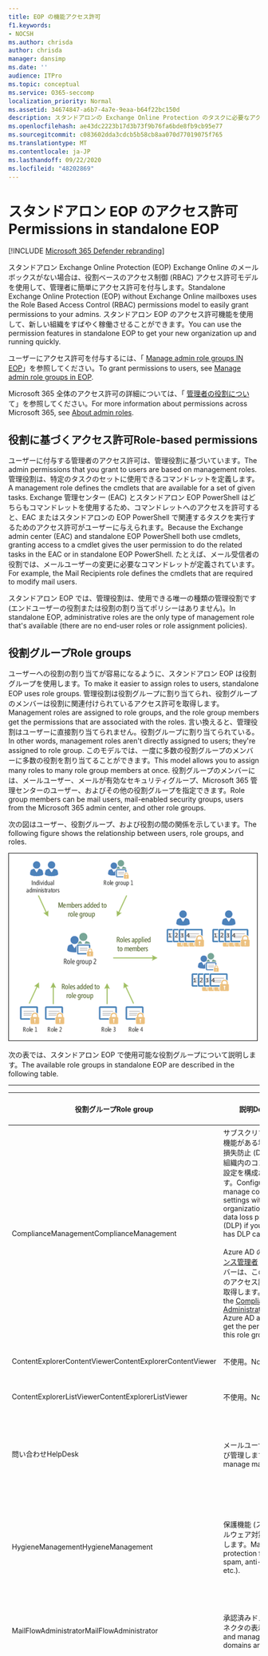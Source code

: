 ```yaml
---
title: EOP の機能アクセス許可
f1.keywords:
- NOCSH
ms.author: chrisda
author: chrisda
manager: dansimp
ms.date: ''
audience: ITPro
ms.topic: conceptual
ms.service: O365-seccomp
localization_priority: Normal
ms.assetid: 34674847-a6b7-4a7e-9eaa-b64f22bc150d
description: スタンドアロンの Exchange Online Protection のタスクに必要なアクセス許可について説明します。
ms.openlocfilehash: ae43dc2223b17d3b73f9b76fa6bde8fb9cb95e77
ms.sourcegitcommit: c083602dda3cdcb5b58cb8aa070d77019075f765
ms.translationtype: MT
ms.contentlocale: ja-JP
ms.lasthandoff: 09/22/2020
ms.locfileid: "48202869"
---
```

# <a name="permissions-in-standalone-eop"></a><span data-ttu-id="53701-103">スタンドアロン EOP のアクセス許可</span><span class="sxs-lookup"><span data-stu-id="53701-103">Permissions in standalone EOP</span></span>

[!INCLUDE [Microsoft 365 Defender rebranding](../includes/microsoft-defender-for-office.md)]


<span data-ttu-id="53701-104">スタンドアロン Exchange Online Protection (EOP) Exchange Online のメールボックスがない場合は、役割ベースのアクセス制御 (RBAC) アクセス許可モデルを使用して、管理者に簡単にアクセス許可を付与します。</span><span class="sxs-lookup"><span data-stu-id="53701-104">Standalone Exchange Online Protection (EOP) without Exchange Online mailboxes uses the Role Based Access Control (RBAC) permissions model to easily grant permissions to your admins.</span></span> <span data-ttu-id="53701-105">スタンドアロン EOP のアクセス許可機能を使用して、新しい組織をすばやく稼働させることができます。</span><span class="sxs-lookup"><span data-stu-id="53701-105">You can use the permission features in standalone EOP to get your new organization up and running quickly.</span></span>

<span data-ttu-id="53701-106">ユーザーにアクセス許可を付与するには、「 [Manage admin role groups IN EOP](manage-admin-role-group-permissions-in-eop.md)」を参照してください。</span><span class="sxs-lookup"><span data-stu-id="53701-106">To grant permissions to users, see [Manage admin role groups in EOP](manage-admin-role-group-permissions-in-eop.md).</span></span>

<span data-ttu-id="53701-107">Microsoft 365 全体のアクセス許可の詳細については、「 [管理者の役割につい](https://docs.microsoft.com/microsoft-365/admin/add-users/about-admin-roles)て」を参照してください。</span><span class="sxs-lookup"><span data-stu-id="53701-107">For more information about permissions across Microsoft 365, see [About admin roles](https://docs.microsoft.com/microsoft-365/admin/add-users/about-admin-roles).</span></span>

## <a name="role-based-permissions"></a><span data-ttu-id="53701-108">役割に基づくアクセス許可</span><span class="sxs-lookup"><span data-stu-id="53701-108">Role-based permissions</span></span>

<span data-ttu-id="53701-109">ユーザーに付与する管理者のアクセス許可は、管理役割に基づいています。</span><span class="sxs-lookup"><span data-stu-id="53701-109">The admin permissions that you grant to users are based on management roles.</span></span> <span data-ttu-id="53701-110">管理役割は、特定のタスクのセットに使用できるコマンドレットを定義します。</span><span class="sxs-lookup"><span data-stu-id="53701-110">A management role defines the cmdlets that are available for a set of given tasks.</span></span> <span data-ttu-id="53701-111">Exchange 管理センター (EAC) とスタンドアロン EOP PowerShell はどちらもコマンドレットを使用するため、コマンドレットへのアクセスを許可すると、EAC またはスタンドアロンの EOP PowerShell で関連するタスクを実行するためのアクセス許可がユーザーに与えられます。</span><span class="sxs-lookup"><span data-stu-id="53701-111">Because the Exchange admin center (EAC) and standalone EOP PowerShell both use cmdlets, granting access to a cmdlet gives the user permission to do the related tasks in the EAC or in standalone EOP PowerShell.</span></span> <span data-ttu-id="53701-112">たとえば、メール受信者の役割では、メールユーザーの変更に必要なコマンドレットが定義されています。</span><span class="sxs-lookup"><span data-stu-id="53701-112">For example, the Mail Recipients role defines the cmdlets that are required to modify mail users.</span></span>

<span data-ttu-id="53701-113">スタンドアロン EOP では、管理役割は、使用できる唯一の種類の管理役割です (エンドユーザーの役割または役割の割り当てポリシーはありません)。</span><span class="sxs-lookup"><span data-stu-id="53701-113">In standalone EOP, administrative roles are the only type of management role that's available (there are no end-user roles or role assignment policies).</span></span>

## <a name="role-groups"></a><span data-ttu-id="53701-114">役割グループ</span><span class="sxs-lookup"><span data-stu-id="53701-114">Role groups</span></span>

<span data-ttu-id="53701-115">ユーザーへの役割の割り当てが容易になるように、スタンドアロン EOP は役割グループを使用します。</span><span class="sxs-lookup"><span data-stu-id="53701-115">To make it easier to assign roles to users, standalone EOP uses role groups.</span></span> <span data-ttu-id="53701-116">管理役割は役割グループに割り当てられ、役割グループのメンバーは役割に関連付けられているアクセス許可を取得します。</span><span class="sxs-lookup"><span data-stu-id="53701-116">Management roles are assigned to role groups, and the role group members get the permissions that are associated with the roles.</span></span> <span data-ttu-id="53701-117">言い換えると、管理役割はユーザーに直接割り当てられません。役割グループに割り当てられている。</span><span class="sxs-lookup"><span data-stu-id="53701-117">In other words, management roles aren't directly assigned to users; they're assigned to role group.</span></span> <span data-ttu-id="53701-118">このモデルでは、一度に多数の役割グループのメンバーに多数の役割を割り当てることができます。</span><span class="sxs-lookup"><span data-stu-id="53701-118">This model allows you to assign many roles to many role group members at once.</span></span> <span data-ttu-id="53701-119">役割グループのメンバーには、メールユーザー、メールが有効なセキュリティグループ、Microsoft 365 管理センターのユーザー、およびその他の役割グループを指定できます。</span><span class="sxs-lookup"><span data-stu-id="53701-119">Role group members can be mail users, mail-enabled security groups, users from the Microsoft 365 admin center, and other role groups.</span></span>

<span data-ttu-id="53701-120">次の図はユーザー、役割グループ、および役割の間の関係を示しています。</span><span class="sxs-lookup"><span data-stu-id="53701-120">The following figure shows the relationship between users, role groups, and roles.</span></span>

![役割、役割グループ、およびメンバー関係](../../media/ITPro_Security_RBAC_EXO_SimplifiedRoleGroupRelationship.png)

<span data-ttu-id="53701-122">次の表では、スタンドアロン EOP で使用可能な役割グループについて説明します。</span><span class="sxs-lookup"><span data-stu-id="53701-122">The available role groups in standalone EOP are described in the following table.</span></span>

****

|<span data-ttu-id="53701-123">役割グループ</span><span class="sxs-lookup"><span data-stu-id="53701-123">Role group</span></span>|<span data-ttu-id="53701-124">説明</span><span class="sxs-lookup"><span data-stu-id="53701-124">Description</span></span>|<span data-ttu-id="53701-125">割り当てられた既定の役割</span><span class="sxs-lookup"><span data-stu-id="53701-125">Default roles assigned</span></span>|
|---|---|---|
|<span data-ttu-id="53701-126">ComplianceManagement</span><span class="sxs-lookup"><span data-stu-id="53701-126">ComplianceManagement</span></span>|<span data-ttu-id="53701-127">サブスクリプションに DLP 機能がある場合は、データ損失防止 (DLP) を含む、組織内のコンプライアンス設定を構成および管理します。</span><span class="sxs-lookup"><span data-stu-id="53701-127">Configure and manage compliance settings within the organization, including data loss prevention (DLP) if your subscription has DLP capabilities.</span></span> <br/><br/> <span data-ttu-id="53701-128">Azure AD の [コンプライアンス管理者](https://docs.microsoft.com/azure/active-directory/users-groups-roles/directory-assign-admin-roles#compliance-administrator) ロールのメンバーは、この役割グループのアクセス許可を自動的に取得します。</span><span class="sxs-lookup"><span data-stu-id="53701-128">Members of the [Compliance Administrator](https://docs.microsoft.com/azure/active-directory/users-groups-roles/directory-assign-admin-roles#compliance-administrator) role in Azure AD automatically get the permissions of this role group.</span></span>|<span data-ttu-id="53701-129">監査ログ</span><span class="sxs-lookup"><span data-stu-id="53701-129">Audit Logs</span></span> <br/><br/> <span data-ttu-id="53701-130">コンプライアンス管理</span><span class="sxs-lookup"><span data-stu-id="53701-130">Compliance Administration</span></span> <br/><br/> <span data-ttu-id="53701-131">Information Rights Management</span><span class="sxs-lookup"><span data-stu-id="53701-131">Information Rights Management</span></span> <br/><br/> <span data-ttu-id="53701-132">保持管理</span><span class="sxs-lookup"><span data-stu-id="53701-132">Retention Management</span></span> <br/><br/> <span data-ttu-id="53701-133">表示専用の監査ログ</span><span class="sxs-lookup"><span data-stu-id="53701-133">View-Only Audit Logs</span></span> <br/><br/> <span data-ttu-id="53701-134">"View-Only Configuration/表示専用構成"</span><span class="sxs-lookup"><span data-stu-id="53701-134">View-Only Configuration</span></span> <br/><br/> <span data-ttu-id="53701-135">"View-Only Recipients/表示専用受信者"</span><span class="sxs-lookup"><span data-stu-id="53701-135">View-Only Recipients</span></span>|
|<span data-ttu-id="53701-136">ContentExplorerContentViewer</span><span class="sxs-lookup"><span data-stu-id="53701-136">ContentExplorerContentViewer</span></span>|<span data-ttu-id="53701-137">不使用。</span><span class="sxs-lookup"><span data-stu-id="53701-137">Not used.</span></span>|<span data-ttu-id="53701-138">データ分類コンテンツビューアー</span><span class="sxs-lookup"><span data-stu-id="53701-138">Data Classification Content Viewer</span></span>|
|<span data-ttu-id="53701-139">ContentExplorerListViewer</span><span class="sxs-lookup"><span data-stu-id="53701-139">ContentExplorerListViewer</span></span>|<span data-ttu-id="53701-140">不使用。</span><span class="sxs-lookup"><span data-stu-id="53701-140">Not used.</span></span>|<span data-ttu-id="53701-141">データ分類リストビューアー</span><span class="sxs-lookup"><span data-stu-id="53701-141">Data Classification List Viewer</span></span>|
|<span data-ttu-id="53701-142">問い合わせ</span><span class="sxs-lookup"><span data-stu-id="53701-142">HelpDesk</span></span>|<span data-ttu-id="53701-143">メールユーザーを表示および管理します。</span><span class="sxs-lookup"><span data-stu-id="53701-143">View and manage mail users.</span></span>|<span data-ttu-id="53701-144">パスワードのリセット</span><span class="sxs-lookup"><span data-stu-id="53701-144">Reset Password</span></span> <br/><br/> <span data-ttu-id="53701-145">ユーザーオプション</span><span class="sxs-lookup"><span data-stu-id="53701-145">User Options</span></span> <br/><br/> <span data-ttu-id="53701-146">"View-Only Recipients/表示専用受信者"</span><span class="sxs-lookup"><span data-stu-id="53701-146">View-Only Recipients</span></span>|
|<span data-ttu-id="53701-147">HygieneManagement</span><span class="sxs-lookup"><span data-stu-id="53701-147">HygieneManagement</span></span>|<span data-ttu-id="53701-148">保護機能 (スパム対策、マルウェア対策など) を管理します。</span><span class="sxs-lookup"><span data-stu-id="53701-148">Manage protection features (anti-spam, anti-malware, etc.).</span></span>|<span data-ttu-id="53701-149">トランスポートの検疫</span><span class="sxs-lookup"><span data-stu-id="53701-149">Transport Hygiene</span></span> <br/><br/> <span data-ttu-id="53701-150">"View-Only Configuration/表示専用構成"</span><span class="sxs-lookup"><span data-stu-id="53701-150">View-Only Configuration</span></span> <br/><br/> <span data-ttu-id="53701-151">"View-Only Recipients/表示専用受信者"</span><span class="sxs-lookup"><span data-stu-id="53701-151">View-Only Recipients</span></span>|
|<span data-ttu-id="53701-152">MailFlowAdministrator</span><span class="sxs-lookup"><span data-stu-id="53701-152">MailFlowAdministrator</span></span>|<span data-ttu-id="53701-153">承認済みドメインおよびコネクタの表示と管理</span><span class="sxs-lookup"><span data-stu-id="53701-153">View and manage accepted domains and connectors</span></span>|<span data-ttu-id="53701-154">リモートドメインと承認済みドメイン</span><span class="sxs-lookup"><span data-stu-id="53701-154">Remote and Accepted Domains</span></span> <br/><br/> <span data-ttu-id="53701-155">"View-Only Recipients/表示専用受信者"</span><span class="sxs-lookup"><span data-stu-id="53701-155">View-Only Recipients</span></span>|
|<span data-ttu-id="53701-156">組織</span><span class="sxs-lookup"><span data-stu-id="53701-156">OrganizationManagement</span></span>|<span data-ttu-id="53701-157">組織全体への管理者アクセスと、ほぼすべてのタスクを実行する機能。</span><span class="sxs-lookup"><span data-stu-id="53701-157">Admin access to the entire organization and the ability to perform almost any task.</span></span> <br/><br/> <span data-ttu-id="53701-158">Azure AD の [グローバル管理者](https://docs.microsoft.com/azure/active-directory/users-groups-roles/directory-assign-admin-roles#global-administrator--company-administrator) ロールのメンバーは、この役割グループのアクセス許可を自動的に取得します。</span><span class="sxs-lookup"><span data-stu-id="53701-158">Members of the [Global Administrator](https://docs.microsoft.com/azure/active-directory/users-groups-roles/directory-assign-admin-roles#global-administrator--company-administrator) role in Azure AD automatically get the permissions of this role group.</span></span> <br/><br/> <span data-ttu-id="53701-159">**重要**: "組織" 管理役割グループは強力な役割であるため、組織レベルの管理タスクを実行するユーザーのみがこの役割グループのメンバーになる必要があります。</span><span class="sxs-lookup"><span data-stu-id="53701-159">**Important**: Because the OrganizationManagement role group is a powerful role, only users that perform organizational-level administrative tasks should be members of this role group.</span></span>|<span data-ttu-id="53701-160">マルウェア対策</span><span class="sxs-lookup"><span data-stu-id="53701-160">AntiMalware</span></span> <br/><br/> <span data-ttu-id="53701-161">スパム対策</span><span class="sxs-lookup"><span data-stu-id="53701-161">AntiSpam</span></span> <br/><br/> <span data-ttu-id="53701-162">監査ログ</span><span class="sxs-lookup"><span data-stu-id="53701-162">Audit Logs</span></span> <br/><br/> <span data-ttu-id="53701-163">コンプライアンス管理者</span><span class="sxs-lookup"><span data-stu-id="53701-163">Compliance Administrator</span></span> <br/><br/> <span data-ttu-id="53701-164">動的配布グループ</span><span class="sxs-lookup"><span data-stu-id="53701-164">Distribution Groups</span></span> <br/><br/> <span data-ttu-id="53701-165">Information Rights Management</span><span class="sxs-lookup"><span data-stu-id="53701-165">Information Rights Management</span></span> <br/><br/> <span data-ttu-id="53701-166">"Mail Recipient Creation/メール受信者の作成"</span><span class="sxs-lookup"><span data-stu-id="53701-166">Mail Recipient Creation</span></span> <br/><br/> <span data-ttu-id="53701-167">Mail Recipients</span><span class="sxs-lookup"><span data-stu-id="53701-167">Mail Recipients</span></span> <br/><br/> <span data-ttu-id="53701-168">"Message Tracking/メッセージ追跡"</span><span class="sxs-lookup"><span data-stu-id="53701-168">Message Tracking</span></span> <br/><br/> <span data-ttu-id="53701-169">"Migration/移行"</span><span class="sxs-lookup"><span data-stu-id="53701-169">Migration</span></span> <br/><br/> <span data-ttu-id="53701-170">組織のクライアントアクセス</span><span class="sxs-lookup"><span data-stu-id="53701-170">Organization Client Access</span></span> <br/><br/> <span data-ttu-id="53701-171">組織の構成</span><span class="sxs-lookup"><span data-stu-id="53701-171">Organization Configuration</span></span> <br/><br/> <span data-ttu-id="53701-172">組織のトランスポート設定</span><span class="sxs-lookup"><span data-stu-id="53701-172">Organization Transport Settings</span></span> <br/><br/> <span data-ttu-id="53701-173">Quarantine</span><span class="sxs-lookup"><span data-stu-id="53701-173">Quarantine</span></span> <br/><br/> <span data-ttu-id="53701-174">"Recipient Policies/受信者ポリシー"</span><span class="sxs-lookup"><span data-stu-id="53701-174">Recipient Policies</span></span> <br/><br/> <span data-ttu-id="53701-175">リモートドメインと承認済みドメイン</span><span class="sxs-lookup"><span data-stu-id="53701-175">Remote and Accepted Domains</span></span> <br/><br/> <span data-ttu-id="53701-176">パスワードのリセット</span><span class="sxs-lookup"><span data-stu-id="53701-176">Reset Password</span></span> <br/><br/> <span data-ttu-id="53701-177">保持管理</span><span class="sxs-lookup"><span data-stu-id="53701-177">Retention Management</span></span> <br/><br/> <span data-ttu-id="53701-178">役割管理</span><span class="sxs-lookup"><span data-stu-id="53701-178">Role Management</span></span> <br/><br/> <span data-ttu-id="53701-179">セキュリティ管理者</span><span class="sxs-lookup"><span data-stu-id="53701-179">Security Administrator</span></span> <br/><br/> <span data-ttu-id="53701-180">セキュリティグループの作成とメンバーシップ</span><span class="sxs-lookup"><span data-stu-id="53701-180">Security Group Creation and Membership</span></span> <br/><br/> <span data-ttu-id="53701-181">セキュリティ閲覧者</span><span class="sxs-lookup"><span data-stu-id="53701-181">Security Reader</span></span> <br/><br/> <span data-ttu-id="53701-182">機密ラベル管理者</span><span class="sxs-lookup"><span data-stu-id="53701-182">Sensitivity Label Administrator</span></span> <br/><br/> <span data-ttu-id="53701-183">監督</span><span class="sxs-lookup"><span data-stu-id="53701-183">Supervision</span></span> <br/><br/> <span data-ttu-id="53701-184">トランスポートの検疫</span><span class="sxs-lookup"><span data-stu-id="53701-184">Transport Hygiene</span></span> <br/><br/> <span data-ttu-id="53701-185">トランスポート ルール</span><span class="sxs-lookup"><span data-stu-id="53701-185">Transport Rules</span></span> <br/><br/> <span data-ttu-id="53701-186">ユーザーオプション</span><span class="sxs-lookup"><span data-stu-id="53701-186">User Options</span></span> <br/><br/> <span data-ttu-id="53701-187">表示専用のマルウェア対策</span><span class="sxs-lookup"><span data-stu-id="53701-187">View-Only AntiMalware</span></span> <br/><br/> <span data-ttu-id="53701-188">表示専用スパム対策</span><span class="sxs-lookup"><span data-stu-id="53701-188">View-Only AntiSpam</span></span> <br/><br/> <span data-ttu-id="53701-189">表示専用の監査ログ</span><span class="sxs-lookup"><span data-stu-id="53701-189">View-Only Audit Logs</span></span> <br/><br/> <span data-ttu-id="53701-190">"View-Only Configuration/表示専用構成"</span><span class="sxs-lookup"><span data-stu-id="53701-190">View-Only Configuration</span></span> <br/><br/> <span data-ttu-id="53701-191">表示のみの検疫</span><span class="sxs-lookup"><span data-stu-id="53701-191">View-Only Quarantine</span></span> <br/><br/> <span data-ttu-id="53701-192">"View-Only Recipients/表示専用受信者"</span><span class="sxs-lookup"><span data-stu-id="53701-192">View-Only Recipients</span></span> <br/><br/> <span data-ttu-id="53701-193">表示のみの脅威インテリジェンス</span><span class="sxs-lookup"><span data-stu-id="53701-193">View-Only Threat Intelligence</span></span>|
|<span data-ttu-id="53701-194">QuarantineAdministrator</span><span class="sxs-lookup"><span data-stu-id="53701-194">QuarantineAdministrator</span></span>|<span data-ttu-id="53701-195">すべての受信者の検疫済みメッセージを管理します。</span><span class="sxs-lookup"><span data-stu-id="53701-195">Manage quarantined messages for all recipients.</span></span>|<span data-ttu-id="53701-196">Quarantine</span><span class="sxs-lookup"><span data-stu-id="53701-196">Quarantine</span></span>|
|<span data-ttu-id="53701-197">受信者管理</span><span class="sxs-lookup"><span data-stu-id="53701-197">RecipientManagement</span></span>|<span data-ttu-id="53701-198">組織内の受信者オブジェクトを作成、管理、および削除します。</span><span class="sxs-lookup"><span data-stu-id="53701-198">Create, manage, and remove recipient objects in the organization.</span></span>|<span data-ttu-id="53701-199">動的配布グループ</span><span class="sxs-lookup"><span data-stu-id="53701-199">Distribution Groups</span></span> <br/><br/> <span data-ttu-id="53701-200">"Mail Recipient Creation/メール受信者の作成"</span><span class="sxs-lookup"><span data-stu-id="53701-200">Mail Recipient Creation</span></span> <br/><br/> <span data-ttu-id="53701-201">Mail Recipients</span><span class="sxs-lookup"><span data-stu-id="53701-201">Mail Recipients</span></span> <br/><br/> <span data-ttu-id="53701-202">"Message Tracking/メッセージ追跡"</span><span class="sxs-lookup"><span data-stu-id="53701-202">Message Tracking</span></span> <br/><br/> <span data-ttu-id="53701-203">"Migration/移行"</span><span class="sxs-lookup"><span data-stu-id="53701-203">Migration</span></span> <br/><br/> <span data-ttu-id="53701-204">"Recipient Policies/受信者ポリシー"</span><span class="sxs-lookup"><span data-stu-id="53701-204">Recipient Policies</span></span> <br/><br/> <span data-ttu-id="53701-205">パスワードのリセット</span><span class="sxs-lookup"><span data-stu-id="53701-205">Reset Password</span></span>|
|<span data-ttu-id="53701-206">Ecm.recordsmanagement</span><span class="sxs-lookup"><span data-stu-id="53701-206">RecordsManagement</span></span>|<span data-ttu-id="53701-207">アイテム保持ポリシータグ、メッセージ分類、メールフロールール (トランスポートルールとも呼ばれる) などのコンプライアンス機能を構成します。</span><span class="sxs-lookup"><span data-stu-id="53701-207">Configure compliance features, such as retention policy tags, message classifications, and mail flow rules (also known as transport rules).</span></span>|<span data-ttu-id="53701-208">"Message Tracking/メッセージ追跡"</span><span class="sxs-lookup"><span data-stu-id="53701-208">Message Tracking</span></span> <br/><br/> <span data-ttu-id="53701-209">保持管理</span><span class="sxs-lookup"><span data-stu-id="53701-209">Retention Management</span></span> <br/><br/> <span data-ttu-id="53701-210">トランスポート ルール</span><span class="sxs-lookup"><span data-stu-id="53701-210">Transport Rules</span></span>|
|<span data-ttu-id="53701-211">SecurityAdministrator</span><span class="sxs-lookup"><span data-stu-id="53701-211">SecurityAdministrator</span></span>|<span data-ttu-id="53701-212">組織内の保護のすべての側面 (スパム対策、マルウェア対策、スプーフィング対策、検疫など) を構成します。</span><span class="sxs-lookup"><span data-stu-id="53701-212">Configure all aspects of protection in the organization (anti-spam, anti-malware, anti-spoofing, quarantine, etc.).</span></span> <br/><br/> <span data-ttu-id="53701-213">Azure AD の [セキュリティ管理者](https://docs.microsoft.com/azure/active-directory/users-groups-roles/directory-assign-admin-roles#security-administrator) ロールのメンバーは、この役割グループのアクセス許可を自動的に取得します。</span><span class="sxs-lookup"><span data-stu-id="53701-213">Members of the [Security Administrator](https://docs.microsoft.com/azure/active-directory/users-groups-roles/directory-assign-admin-roles#security-administrator) role in Azure AD automatically get the permissions of this role group.</span></span>|<span data-ttu-id="53701-214">マルウェア対策</span><span class="sxs-lookup"><span data-stu-id="53701-214">AntiMalware</span></span> <br/><br/> <span data-ttu-id="53701-215">スパム対策</span><span class="sxs-lookup"><span data-stu-id="53701-215">AntiSpam</span></span> <br/><br/> <span data-ttu-id="53701-216">監査ログ</span><span class="sxs-lookup"><span data-stu-id="53701-216">Audit Logs</span></span> <br/><br/> <span data-ttu-id="53701-217">Quarantine</span><span class="sxs-lookup"><span data-stu-id="53701-217">Quarantine</span></span> <br/><br/> <span data-ttu-id="53701-218">セキュリティ管理者</span><span class="sxs-lookup"><span data-stu-id="53701-218">Security Administrator</span></span> <br/><br/> <span data-ttu-id="53701-219">機密ラベル管理者</span><span class="sxs-lookup"><span data-stu-id="53701-219">Sensitivity Label Administrator</span></span> <br/><br/> <span data-ttu-id="53701-220">表示専用のマルウェア対策</span><span class="sxs-lookup"><span data-stu-id="53701-220">View-Only AntiMalware</span></span> <br/><br/> <span data-ttu-id="53701-221">表示専用スパム対策</span><span class="sxs-lookup"><span data-stu-id="53701-221">View-Only AntiSpam</span></span> <br/><br/> <span data-ttu-id="53701-222">表示専用の監査ログ</span><span class="sxs-lookup"><span data-stu-id="53701-222">View-Only Audit Logs</span></span> <br/><br/> <span data-ttu-id="53701-223">表示のみの検疫</span><span class="sxs-lookup"><span data-stu-id="53701-223">View-Only Quarantine</span></span> <br/><br/> <span data-ttu-id="53701-224">表示のみの脅威インテリジェンス</span><span class="sxs-lookup"><span data-stu-id="53701-224">View-Only Threat Intelligence</span></span>|
|<span data-ttu-id="53701-225">SecurityReader</span><span class="sxs-lookup"><span data-stu-id="53701-225">SecurityReader</span></span>|<span data-ttu-id="53701-226">組織内の保護のすべての側面 (スパム対策、マルウェア対策、スプーフィング対策、検疫など) へのアクセスを表示のみ許可します。</span><span class="sxs-lookup"><span data-stu-id="53701-226">View-only access to all aspects of protection in the organization (anti-spam, anti-malware, anti-spoofing, quarantine, etc.).</span></span> <br/><br/> <span data-ttu-id="53701-227">Azure AD の [セキュリティリーダー](https://docs.microsoft.com/azure/active-directory/users-groups-roles/directory-assign-admin-roles#security-reader) ロールのメンバーは、この役割グループのアクセス許可を自動的に取得します。</span><span class="sxs-lookup"><span data-stu-id="53701-227">Members of the [Security Reader](https://docs.microsoft.com/azure/active-directory/users-groups-roles/directory-assign-admin-roles#security-reader) role in Azure AD automatically get the permissions of this role group.</span></span>|<span data-ttu-id="53701-228">セキュリティ閲覧者</span><span class="sxs-lookup"><span data-stu-id="53701-228">Security Reader</span></span> <br/><br/> <span data-ttu-id="53701-229">表示専用のマルウェア対策</span><span class="sxs-lookup"><span data-stu-id="53701-229">View-Only AntiMalware</span></span> <br/><br/> <span data-ttu-id="53701-230">表示専用スパム対策</span><span class="sxs-lookup"><span data-stu-id="53701-230">View-Only AntiSpam</span></span> <br/><br/> <span data-ttu-id="53701-231">表示のみの検疫</span><span class="sxs-lookup"><span data-stu-id="53701-231">View-Only Quarantine</span></span> <br/><br/> <span data-ttu-id="53701-232">表示のみの脅威インテリジェンス</span><span class="sxs-lookup"><span data-stu-id="53701-232">View-Only Threat Intelligence</span></span>|
|<span data-ttu-id="53701-233">TenantAdmins</span><span class="sxs-lookup"><span data-stu-id="53701-233">TenantAdmins</span></span>|<span data-ttu-id="53701-234">この役割グループのメンバーシップは、複数のサービス間で同期され、一元管理されます。</span><span class="sxs-lookup"><span data-stu-id="53701-234">Membership in this role group is synchronized across services and managed centrally.</span></span> <span data-ttu-id="53701-235">既定では、この役割グループには役割が割り当てられていません。</span><span class="sxs-lookup"><span data-stu-id="53701-235">By default, this role group is not assigned any roles.</span></span> <span data-ttu-id="53701-236">ただし、組織の管理役割グループのメンバーであり、アクセス許可が継承されます。</span><span class="sxs-lookup"><span data-stu-id="53701-236">However, it will be a member of the Organization Management role group and will inherit those permissions.</span></span>|<span data-ttu-id="53701-237">なし</span><span class="sxs-lookup"><span data-stu-id="53701-237">none</span></span>|
|<span data-ttu-id="53701-238">Viewonly組織管理</span><span class="sxs-lookup"><span data-stu-id="53701-238">ViewOnlyOrganizationManagement</span></span>|<span data-ttu-id="53701-239">組織内の受信者、保護、および構成オブジェクトとそのプロパティを表示します。</span><span class="sxs-lookup"><span data-stu-id="53701-239">View recipient, protection, and configuration objects and their properties in the organization.</span></span>|<span data-ttu-id="53701-240">コンプライアンス管理者</span><span class="sxs-lookup"><span data-stu-id="53701-240">Compliance Administrator</span></span> <br/><br/> <span data-ttu-id="53701-241">セキュリティ管理者</span><span class="sxs-lookup"><span data-stu-id="53701-241">Security Administrator</span></span> <br/><br/> <span data-ttu-id="53701-242">セキュリティ閲覧者</span><span class="sxs-lookup"><span data-stu-id="53701-242">Security Reader</span></span> <br/><br/> <span data-ttu-id="53701-243">機密ラベル管理者</span><span class="sxs-lookup"><span data-stu-id="53701-243">Sensitivity Label Administrator</span></span> <br/><br/> <span data-ttu-id="53701-244">"View-Only Configuration/表示専用構成"</span><span class="sxs-lookup"><span data-stu-id="53701-244">View-Only Configuration</span></span> <br/><br/> <span data-ttu-id="53701-245">"View-Only Recipients/表示専用受信者"</span><span class="sxs-lookup"><span data-stu-id="53701-245">View-Only Recipients</span></span>|
|

<span data-ttu-id="53701-246">管理者が数が少ない小規模な組織で作業する場合は、それらのユーザーを組織の管理役割グループにのみ追加する必要があり、その他の役割グループを使用する必要がない場合があります。</span><span class="sxs-lookup"><span data-stu-id="53701-246">If you work in a small organization that has only a few admins, you might need to add those users to the Organization Management role group only, and you may never need to use the other role groups.</span></span> <span data-ttu-id="53701-247">大規模な組織で作業している場合は、受信者の構成など、特定のタスクを実行する管理者がいる可能性があります。</span><span class="sxs-lookup"><span data-stu-id="53701-247">If you work in a larger organization, you might have admins who perform specific tasks, such as recipient configuration.</span></span> <span data-ttu-id="53701-248">そのような場合は、1人の管理者を "Recipient Management/受信者管理" 役割グループに、もう1人の管理者を Organization Management 役割グループに追加することができます。</span><span class="sxs-lookup"><span data-stu-id="53701-248">In those cases, you might add one admin to the Recipient Management role group, and another admin to the Organization Management role group.</span></span> <span data-ttu-id="53701-249">その後、管理者は特定の領域を管理できるようになりますが、担当していない領域を管理するためのアクセス許可はありません。</span><span class="sxs-lookup"><span data-stu-id="53701-249">Those admins can then manage their specific areas, but they won't have permissions to manage areas they're not responsible for.</span></span>

<span data-ttu-id="53701-250">Exchange Online の組み込みの役割グループが管理者のジョブ機能と適合しない場合は、役割グループを作成して管理者に役割を追加できます。</span><span class="sxs-lookup"><span data-stu-id="53701-250">If the built-in role groups in Exchange Online don't match the job function of your administrators, you can create role groups and add roles to them.</span></span> <span data-ttu-id="53701-251">詳細については、「 [Manage role groups in STANDALONE EOP](manage-admin-role-group-permissions-in-eop.md)」を参照してください。</span><span class="sxs-lookup"><span data-stu-id="53701-251">For more information, see [Manage role groups in standalone EOP](manage-admin-role-group-permissions-in-eop.md).</span></span>

## <a name="roles"></a><span data-ttu-id="53701-252">ロール</span><span class="sxs-lookup"><span data-stu-id="53701-252">Roles</span></span>

<span data-ttu-id="53701-253">次の表では、スタンドアロン EOP で使用できる組み込みの役割について説明します。</span><span class="sxs-lookup"><span data-stu-id="53701-253">The built-in roles that are available in standalone EOP are described in the following table.</span></span>

****

|<span data-ttu-id="53701-254">Role \* \*</span><span class="sxs-lookup"><span data-stu-id="53701-254">Role\*\*</span></span>|<span data-ttu-id="53701-255">説明</span><span class="sxs-lookup"><span data-stu-id="53701-255">Description</span></span>|<span data-ttu-id="53701-256">既定の役割グループの割り当て</span><span class="sxs-lookup"><span data-stu-id="53701-256">Default role group assignments</span></span>|
|---|---|---|
|<span data-ttu-id="53701-257">マルウェア対策</span><span class="sxs-lookup"><span data-stu-id="53701-257">AntiMalware</span></span>|<span data-ttu-id="53701-258">マルウェア対策機能の構成とレポートを表示および変更します。</span><span class="sxs-lookup"><span data-stu-id="53701-258">View and modify the configuration and reports for anti-malware features.</span></span>|<span data-ttu-id="53701-259">組織</span><span class="sxs-lookup"><span data-stu-id="53701-259">OrganizationManagement</span></span> <br/><br/> <span data-ttu-id="53701-260">SecurityAdministrator</span><span class="sxs-lookup"><span data-stu-id="53701-260">SecurityAdministrator</span></span>|
|<span data-ttu-id="53701-261">スパム対策</span><span class="sxs-lookup"><span data-stu-id="53701-261">AntiSpam</span></span>|<span data-ttu-id="53701-262">スパム対策機能の構成とレポートを表示および変更します。</span><span class="sxs-lookup"><span data-stu-id="53701-262">View and modify the configuration and reports for anti-spam features.</span></span>|<span data-ttu-id="53701-263">組織</span><span class="sxs-lookup"><span data-stu-id="53701-263">OrganizationManagement</span></span> <br/><br/> <span data-ttu-id="53701-264">SecurityAdministrator</span><span class="sxs-lookup"><span data-stu-id="53701-264">SecurityAdministrator</span></span>|
|<span data-ttu-id="53701-265">監査ログ</span><span class="sxs-lookup"><span data-stu-id="53701-265">Audit Logs</span></span>|<span data-ttu-id="53701-266">管理者監査ログを検索し、結果を表示します。</span><span class="sxs-lookup"><span data-stu-id="53701-266">Search the administrator audit log and view the results.</span></span>|<span data-ttu-id="53701-267">ComplianceManagement</span><span class="sxs-lookup"><span data-stu-id="53701-267">ComplianceManagement</span></span> <br/><br/> <span data-ttu-id="53701-268">組織</span><span class="sxs-lookup"><span data-stu-id="53701-268">OrganizationManagement</span></span> <br/><br/> <span data-ttu-id="53701-269">SecurityAdministrator</span><span class="sxs-lookup"><span data-stu-id="53701-269">SecurityAdministrator</span></span>|
|<span data-ttu-id="53701-270">コンプライアンス管理者<sup>\*</sup></span><span class="sxs-lookup"><span data-stu-id="53701-270">Compliance Administrator<sup>\*</sup></span></span>||<span data-ttu-id="53701-271">ComplianceManagement</span><span class="sxs-lookup"><span data-stu-id="53701-271">ComplianceManagement</span></span> <br/><br/> <span data-ttu-id="53701-272">組織</span><span class="sxs-lookup"><span data-stu-id="53701-272">OrganizationManagement</span></span> <br/><br/> <span data-ttu-id="53701-273">Viewonly組織管理</span><span class="sxs-lookup"><span data-stu-id="53701-273">ViewOnlyOrganizationManagement</span></span>|
|<span data-ttu-id="53701-274">データ分類コンテンツビューアー<sup>\*</sup></span><span class="sxs-lookup"><span data-stu-id="53701-274">Data Classification Content Viewer<sup>\*</sup></span></span>||<span data-ttu-id="53701-275">ContentExplorerContentViewer</span><span class="sxs-lookup"><span data-stu-id="53701-275">ContentExplorerContentViewer</span></span>|
|<span data-ttu-id="53701-276">データ分類リストビューアー<sup>\*</sup></span><span class="sxs-lookup"><span data-stu-id="53701-276">Data Classification List Viewer<sup>\*</sup></span></span>||
|<span data-ttu-id="53701-277">動的配布グループ</span><span class="sxs-lookup"><span data-stu-id="53701-277">Distribution Groups</span></span>|<span data-ttu-id="53701-278">すべての配布グループ、メールが有効なセキュリティグループ、およびメンバーを作成して管理します。</span><span class="sxs-lookup"><span data-stu-id="53701-278">Create and manage all distribution groups, mail-enabled security groups, and members.</span></span>|<span data-ttu-id="53701-279">組織</span><span class="sxs-lookup"><span data-stu-id="53701-279">OrganizationManagement</span></span> <br/><br/> <span data-ttu-id="53701-280">受信者管理</span><span class="sxs-lookup"><span data-stu-id="53701-280">RecipientManagement</span></span>|
|<span data-ttu-id="53701-281">Information Rights Management<sup>\*</sup></span><span class="sxs-lookup"><span data-stu-id="53701-281">Information Rights Management<sup>\*</sup></span></span>||<span data-ttu-id="53701-282">ComplianceManagement</span><span class="sxs-lookup"><span data-stu-id="53701-282">ComplianceManagement</span></span> <br/><br/> <span data-ttu-id="53701-283">組織</span><span class="sxs-lookup"><span data-stu-id="53701-283">OrganizationManagement</span></span>|
|<span data-ttu-id="53701-284">"Mail Recipient Creation/メール受信者の作成"</span><span class="sxs-lookup"><span data-stu-id="53701-284">Mail Recipient Creation</span></span>|<span data-ttu-id="53701-285">メールユーザーを作成および削除します。</span><span class="sxs-lookup"><span data-stu-id="53701-285">Create and remove mail users.</span></span>|<span data-ttu-id="53701-286">組織</span><span class="sxs-lookup"><span data-stu-id="53701-286">OrganizationManagement</span></span> <br/><br/> <span data-ttu-id="53701-287">受信者管理</span><span class="sxs-lookup"><span data-stu-id="53701-287">RecipientManagement</span></span>|
|<span data-ttu-id="53701-288">Mail Recipients</span><span class="sxs-lookup"><span data-stu-id="53701-288">Mail Recipients</span></span>|<span data-ttu-id="53701-289">既存のメールユーザーを変更します。</span><span class="sxs-lookup"><span data-stu-id="53701-289">Modify existing mail users.</span></span>|<span data-ttu-id="53701-290">組織</span><span class="sxs-lookup"><span data-stu-id="53701-290">OrganizationManagement</span></span> <br/><br/> <span data-ttu-id="53701-291">受信者管理</span><span class="sxs-lookup"><span data-stu-id="53701-291">RecipientManagement</span></span>|
|<span data-ttu-id="53701-292">メッセージ追跡<sup>\*</sup></span><span class="sxs-lookup"><span data-stu-id="53701-292">Message Tracking<sup>\*</sup></span></span>||<span data-ttu-id="53701-293">組織</span><span class="sxs-lookup"><span data-stu-id="53701-293">OrganizationManagement</span></span> <br/><br/> <span data-ttu-id="53701-294">受信者管理</span><span class="sxs-lookup"><span data-stu-id="53701-294">RecipientManagement</span></span> <br/><br/> <span data-ttu-id="53701-295">レコード管理</span><span class="sxs-lookup"><span data-stu-id="53701-295">Records Management</span></span>|
|<span data-ttu-id="53701-296">転送<sup>\*</sup></span><span class="sxs-lookup"><span data-stu-id="53701-296">Migration<sup>\*</sup></span></span>||<span data-ttu-id="53701-297">組織</span><span class="sxs-lookup"><span data-stu-id="53701-297">OrganizationManagement</span></span> <br/><br/> <span data-ttu-id="53701-298">受信者管理</span><span class="sxs-lookup"><span data-stu-id="53701-298">RecipientManagement</span></span>|
|<span data-ttu-id="53701-299">MyBaseOptions</span><span class="sxs-lookup"><span data-stu-id="53701-299">MyBaseOptions</span></span>|<span data-ttu-id="53701-300">ユーザーが自分の検疫済みメッセージを表示できるようにします。</span><span class="sxs-lookup"><span data-stu-id="53701-300">Allows users to view their own quarantined messages.</span></span> <br/><br/> <span data-ttu-id="53701-301">この役割はユーザーに自動的に割り当てられるため、手動で割り当てることはできません。</span><span class="sxs-lookup"><span data-stu-id="53701-301">This role is automatically assigned to users, and you can't assign it manually.</span></span>|<span data-ttu-id="53701-302">なし</span><span class="sxs-lookup"><span data-stu-id="53701-302">none</span></span>|
|<span data-ttu-id="53701-303">組織のクライアントアクセス<sup>\*</sup></span><span class="sxs-lookup"><span data-stu-id="53701-303">Organization Client Access<sup>\*</sup></span></span>||<span data-ttu-id="53701-304">組織</span><span class="sxs-lookup"><span data-stu-id="53701-304">OrganizationManagement</span></span>|
|<span data-ttu-id="53701-305">組織の構成</span><span class="sxs-lookup"><span data-stu-id="53701-305">Organization Configuration</span></span>|<span data-ttu-id="53701-306">レポートの表示。</span><span class="sxs-lookup"><span data-stu-id="53701-306">View reports.</span></span>|<span data-ttu-id="53701-307">組織</span><span class="sxs-lookup"><span data-stu-id="53701-307">OrganizationManagement</span></span>|
|<span data-ttu-id="53701-308">組織のトランスポート設定<sup>\*</sup></span><span class="sxs-lookup"><span data-stu-id="53701-308">Organization Transport Settings<sup>\*</sup></span></span>||<span data-ttu-id="53701-309">組織</span><span class="sxs-lookup"><span data-stu-id="53701-309">OrganizationManagement</span></span>|
|<span data-ttu-id="53701-310">Quarantine</span><span class="sxs-lookup"><span data-stu-id="53701-310">Quarantine</span></span>|<span data-ttu-id="53701-311">すべての受信者のすべての種類の検疫済みメッセージを管理します。</span><span class="sxs-lookup"><span data-stu-id="53701-311">Manage all types of quarantined message for all recipients.</span></span>|<span data-ttu-id="53701-312">組織</span><span class="sxs-lookup"><span data-stu-id="53701-312">OrganizationManagement</span></span> <br/><br/> <span data-ttu-id="53701-313">QuarantineAdministrator</span><span class="sxs-lookup"><span data-stu-id="53701-313">QuarantineAdministrator</span></span> <br/><br/> <span data-ttu-id="53701-314">SecurityAdministrator</span><span class="sxs-lookup"><span data-stu-id="53701-314">SecurityAdministrator</span></span>|
|<span data-ttu-id="53701-315">受信者ポリシー<sup>\*</sup></span><span class="sxs-lookup"><span data-stu-id="53701-315">Recipient Policies<sup>\*</sup></span></span>||<span data-ttu-id="53701-316">組織</span><span class="sxs-lookup"><span data-stu-id="53701-316">OrganizationManagement</span></span> <br/><br/> <span data-ttu-id="53701-317">受信者管理</span><span class="sxs-lookup"><span data-stu-id="53701-317">RecipientManagement</span></span>|
|<span data-ttu-id="53701-318">リモートドメインと承認済みドメイン</span><span class="sxs-lookup"><span data-stu-id="53701-318">Remote and Accepted Domains</span></span>|<span data-ttu-id="53701-319">リモートドメイン、承認済みドメイン、およびコネクタを管理します。</span><span class="sxs-lookup"><span data-stu-id="53701-319">Manage remote domains, accepted domains, and connectors.</span></span>|<span data-ttu-id="53701-320">MailFlowAdministrator</span><span class="sxs-lookup"><span data-stu-id="53701-320">MailFlowAdministrator</span></span> <br/><br/> <span data-ttu-id="53701-321">組織</span><span class="sxs-lookup"><span data-stu-id="53701-321">OrganizationManagement</span></span>|
|<span data-ttu-id="53701-322">パスワードのリセット<sup>\*</sup></span><span class="sxs-lookup"><span data-stu-id="53701-322">Reset Password<sup>\*</sup></span></span>||<span data-ttu-id="53701-323">問い合わせ</span><span class="sxs-lookup"><span data-stu-id="53701-323">HelpDesk</span></span> <br/><br/> <span data-ttu-id="53701-324">組織</span><span class="sxs-lookup"><span data-stu-id="53701-324">OrganizationManagement</span></span> <br/><br/> <span data-ttu-id="53701-325">受信者管理</span><span class="sxs-lookup"><span data-stu-id="53701-325">RecipientManagement</span></span>|
|<span data-ttu-id="53701-326">保持管理<sup>\*</sup></span><span class="sxs-lookup"><span data-stu-id="53701-326">Retention Management<sup>\*</sup></span></span>||<span data-ttu-id="53701-327">ComplianceManagement</span><span class="sxs-lookup"><span data-stu-id="53701-327">ComplianceManagement</span></span> <br/><br/> <span data-ttu-id="53701-328">組織</span><span class="sxs-lookup"><span data-stu-id="53701-328">OrganizationManagement</span></span> <br/><br/> <span data-ttu-id="53701-329">Ecm.recordsmanagement</span><span class="sxs-lookup"><span data-stu-id="53701-329">RecordsManagement</span></span>|
|<span data-ttu-id="53701-330">役割管理</span><span class="sxs-lookup"><span data-stu-id="53701-330">Role Management</span></span>|<span data-ttu-id="53701-331">役割グループを作成して管理します。</span><span class="sxs-lookup"><span data-stu-id="53701-331">Create and manage role groups.</span></span>|<span data-ttu-id="53701-332">組織</span><span class="sxs-lookup"><span data-stu-id="53701-332">OrganizationManagement</span></span>|
|<span data-ttu-id="53701-333">セキュリティ管理者</span><span class="sxs-lookup"><span data-stu-id="53701-333">Security Administrator</span></span>|<span data-ttu-id="53701-334">すべてのセキュリティおよび保護機能の構成とレポートを管理します。</span><span class="sxs-lookup"><span data-stu-id="53701-334">Manage the configuration and reports for all security and protection features.</span></span>|<span data-ttu-id="53701-335">組織</span><span class="sxs-lookup"><span data-stu-id="53701-335">OrganizationManagement</span></span> <br/><br/> <span data-ttu-id="53701-336">SecurityAdministrator</span><span class="sxs-lookup"><span data-stu-id="53701-336">SecurityAdministrator</span></span> <br/><br/> <span data-ttu-id="53701-337">Viewonly組織管理</span><span class="sxs-lookup"><span data-stu-id="53701-337">ViewOnlyOrganizationManagement</span></span>|
|<span data-ttu-id="53701-338">セキュリティグループの作成とメンバーシップ</span><span class="sxs-lookup"><span data-stu-id="53701-338">Security Group Creation and Membership</span></span>|<span data-ttu-id="53701-339">メールが有効なセキュリティグループを作成して管理します。</span><span class="sxs-lookup"><span data-stu-id="53701-339">Create and manage mail-enabled security groups.</span></span>|<span data-ttu-id="53701-340">組織</span><span class="sxs-lookup"><span data-stu-id="53701-340">OrganizationManagement</span></span>|
|<span data-ttu-id="53701-341">セキュリティ閲覧者</span><span class="sxs-lookup"><span data-stu-id="53701-341">Security Reader</span></span>|<span data-ttu-id="53701-342">セキュリティおよび保護機能の構成とレポートを表示します。</span><span class="sxs-lookup"><span data-stu-id="53701-342">View the configuration and reports for security and protection features.</span></span>|<span data-ttu-id="53701-343">組織管理</span><span class="sxs-lookup"><span data-stu-id="53701-343">Organization Management</span></span> <br/><br/> <span data-ttu-id="53701-344">SecurityReader</span><span class="sxs-lookup"><span data-stu-id="53701-344">SecurityReader</span></span> <br/><br/> <span data-ttu-id="53701-345">Viewonly組織管理</span><span class="sxs-lookup"><span data-stu-id="53701-345">ViewOnlyOrganizationManagement</span></span>|
|<span data-ttu-id="53701-346">機密ラベル管理者<sup>\*</sup></span><span class="sxs-lookup"><span data-stu-id="53701-346">Sensitivity Label Administrator<sup>\*</sup></span></span>||<span data-ttu-id="53701-347">組織</span><span class="sxs-lookup"><span data-stu-id="53701-347">OrganizationManagement</span></span> <br/><br/> <span data-ttu-id="53701-348">SecurityAdministrator</span><span class="sxs-lookup"><span data-stu-id="53701-348">SecurityAdministrator</span></span> <br/><br/> <span data-ttu-id="53701-349">Viewonly組織管理</span><span class="sxs-lookup"><span data-stu-id="53701-349">ViewOnlyOrganizationManagement</span></span>|
|<span data-ttu-id="53701-350">マネージ<sup>\*</sup></span><span class="sxs-lookup"><span data-stu-id="53701-350">Supervision<sup>\*</sup></span></span>||<span data-ttu-id="53701-351">組織</span><span class="sxs-lookup"><span data-stu-id="53701-351">OrganizationManagement</span></span>|
|<span data-ttu-id="53701-352">トランスポートの検疫</span><span class="sxs-lookup"><span data-stu-id="53701-352">Transport Hygiene</span></span>|<span data-ttu-id="53701-353">マルウェア対策、スパム対策機能、およびスプーフィング対策機能を管理します。</span><span class="sxs-lookup"><span data-stu-id="53701-353">Manage anti-malware, anti-spam features, and anti-spoofing features.</span></span>|<span data-ttu-id="53701-354">HygieneManagement</span><span class="sxs-lookup"><span data-stu-id="53701-354">HygieneManagement</span></span> <br/><br/> <span data-ttu-id="53701-355">組織</span><span class="sxs-lookup"><span data-stu-id="53701-355">OrganizationManagement</span></span>|
|<span data-ttu-id="53701-356">トランスポート ルール</span><span class="sxs-lookup"><span data-stu-id="53701-356">Transport Rules</span></span>|<span data-ttu-id="53701-357">メールフロールールを作成および管理します (トランスポートルールとも呼ばれます)。</span><span class="sxs-lookup"><span data-stu-id="53701-357">Create and manage mail flow rules (also known as transport rules).</span></span>|<span data-ttu-id="53701-358">組織</span><span class="sxs-lookup"><span data-stu-id="53701-358">OrganizationManagement</span></span> <br/><br/> <span data-ttu-id="53701-359">Ecm.recordsmanagement</span><span class="sxs-lookup"><span data-stu-id="53701-359">RecordsManagement</span></span>|
|<span data-ttu-id="53701-360">ユーザーオプション</span><span class="sxs-lookup"><span data-stu-id="53701-360">User Options</span></span>|<span data-ttu-id="53701-361">既存のメールユーザーを変更します。</span><span class="sxs-lookup"><span data-stu-id="53701-361">Modify existing mail users.</span></span>|<span data-ttu-id="53701-362">問い合わせ</span><span class="sxs-lookup"><span data-stu-id="53701-362">HelpDesk</span></span> <br/><br/> <span data-ttu-id="53701-363">組織</span><span class="sxs-lookup"><span data-stu-id="53701-363">OrganizationManagement</span></span>|
|<span data-ttu-id="53701-364">表示専用のマルウェア対策</span><span class="sxs-lookup"><span data-stu-id="53701-364">View-Only AntiMalware</span></span>|<span data-ttu-id="53701-365">マルウェア対策機能の構成とレポートを表示します。</span><span class="sxs-lookup"><span data-stu-id="53701-365">View the configuration and reports for anti-malware features.</span></span>|<span data-ttu-id="53701-366">組織</span><span class="sxs-lookup"><span data-stu-id="53701-366">OrganizationManagement</span></span> <br/><br/> <span data-ttu-id="53701-367">SecurityAdministrator</span><span class="sxs-lookup"><span data-stu-id="53701-367">SecurityAdministrator</span></span> <br/><br/> <span data-ttu-id="53701-368">SecurityReader</span><span class="sxs-lookup"><span data-stu-id="53701-368">SecurityReader</span></span>|
|<span data-ttu-id="53701-369">表示専用スパム対策</span><span class="sxs-lookup"><span data-stu-id="53701-369">View-Only AntiSpam</span></span>|<span data-ttu-id="53701-370">スパム対策機能の構成とレポートを表示します。</span><span class="sxs-lookup"><span data-stu-id="53701-370">View the configuration and reports for anti-spam features.</span></span>|<span data-ttu-id="53701-371">組織</span><span class="sxs-lookup"><span data-stu-id="53701-371">OrganizationManagement</span></span> <br/><br/> <span data-ttu-id="53701-372">SecurityAdministrator</span><span class="sxs-lookup"><span data-stu-id="53701-372">SecurityAdministrator</span></span> <br/><br/> <span data-ttu-id="53701-373">SecurityReader</span><span class="sxs-lookup"><span data-stu-id="53701-373">SecurityReader</span></span>|
|<span data-ttu-id="53701-374">表示専用の監査ログ</span><span class="sxs-lookup"><span data-stu-id="53701-374">View-Only Audit Logs</span></span>|<span data-ttu-id="53701-375">管理者監査ログを検索し、結果を表示します。</span><span class="sxs-lookup"><span data-stu-id="53701-375">Search the administrator audit log and view the results.</span></span>|<span data-ttu-id="53701-376">ComplianceManagement</span><span class="sxs-lookup"><span data-stu-id="53701-376">ComplianceManagement</span></span> <br/><br/> <span data-ttu-id="53701-377">組織</span><span class="sxs-lookup"><span data-stu-id="53701-377">OrganizationManagement</span></span> <br/><br/> <span data-ttu-id="53701-378">SecurityAdministrator</span><span class="sxs-lookup"><span data-stu-id="53701-378">SecurityAdministrator</span></span>|
|<span data-ttu-id="53701-379">"View-Only Configuration/表示専用構成"</span><span class="sxs-lookup"><span data-stu-id="53701-379">View-Only Configuration</span></span>|<span data-ttu-id="53701-380">組織内のすべての組織およびメールフロー (受信者以外) の設定を表示します。</span><span class="sxs-lookup"><span data-stu-id="53701-380">View all of the organization and mail flow (non-recipient) settings in the organization.</span></span>|<span data-ttu-id="53701-381">ComplianceManagement</span><span class="sxs-lookup"><span data-stu-id="53701-381">ComplianceManagement</span></span> <br/><br/> <span data-ttu-id="53701-382">HygieneManagement</span><span class="sxs-lookup"><span data-stu-id="53701-382">HygieneManagement</span></span> <br/><br/> <span data-ttu-id="53701-383">組織</span><span class="sxs-lookup"><span data-stu-id="53701-383">OrganizationManagement</span></span> <br/><br/> <span data-ttu-id="53701-384">Viewonly組織管理</span><span class="sxs-lookup"><span data-stu-id="53701-384">ViewOnlyOrganizationManagement</span></span>|
|<span data-ttu-id="53701-385">表示のみの検疫</span><span class="sxs-lookup"><span data-stu-id="53701-385">View-Only Quarantine</span></span>|<span data-ttu-id="53701-386">すべての受信者の検疫済みメッセージをすべて表示します。</span><span class="sxs-lookup"><span data-stu-id="53701-386">View all quarantined messages for all recipients.</span></span>|<span data-ttu-id="53701-387">組織</span><span class="sxs-lookup"><span data-stu-id="53701-387">OrganizationManagement</span></span> <br/><br/> <span data-ttu-id="53701-388">SecurityAdministrator</span><span class="sxs-lookup"><span data-stu-id="53701-388">SecurityAdministrator</span></span> <br/><br/> <span data-ttu-id="53701-389">SecurityReader</span><span class="sxs-lookup"><span data-stu-id="53701-389">SecurityReader</span></span>|
|<span data-ttu-id="53701-390">"View-Only Recipients/表示専用受信者"</span><span class="sxs-lookup"><span data-stu-id="53701-390">View-Only Recipients</span></span>|<span data-ttu-id="53701-391">受信者のプロパティを表示し、メッセージの追跡を実行します。</span><span class="sxs-lookup"><span data-stu-id="53701-391">View recipient properties and run message trace.</span></span>|<span data-ttu-id="53701-392">ComplianceManagement</span><span class="sxs-lookup"><span data-stu-id="53701-392">ComplianceManagement</span></span> <br/><br/> <span data-ttu-id="53701-393">問い合わせ</span><span class="sxs-lookup"><span data-stu-id="53701-393">HelpDesk</span></span> <br/><br/> <span data-ttu-id="53701-394">HygieneManagement</span><span class="sxs-lookup"><span data-stu-id="53701-394">HygieneManagement</span></span> <br/><br/> <span data-ttu-id="53701-395">MailFlowAdministrator</span><span class="sxs-lookup"><span data-stu-id="53701-395">MailFlowAdministrator</span></span> <br/><br/>  <span data-ttu-id="53701-396">組織</span><span class="sxs-lookup"><span data-stu-id="53701-396">OrganizationManagement</span></span> <br/><br/> <span data-ttu-id="53701-397">Viewonly組織管理</span><span class="sxs-lookup"><span data-stu-id="53701-397">ViewOnlyOrganizationManagement</span></span>|
|<span data-ttu-id="53701-398">表示のみの脅威インテリジェンス<sup>\*</sup></span><span class="sxs-lookup"><span data-stu-id="53701-398">View-Only Threat Intelligence<sup>\*</sup></span></span>||<span data-ttu-id="53701-399">組織</span><span class="sxs-lookup"><span data-stu-id="53701-399">OrganizationManagement</span></span> <br/><br/> <span data-ttu-id="53701-400">SecurityAdministrator</span><span class="sxs-lookup"><span data-stu-id="53701-400">SecurityAdministrator</span></span> <br/><br/> <span data-ttu-id="53701-401">SecurityReader</span><span class="sxs-lookup"><span data-stu-id="53701-401">SecurityReader</span></span>|
|

<span data-ttu-id="53701-402"><sup>\*</sup> この役割は使用できますが、基本的にスタンドアロン EOP では役に立ちません。</span><span class="sxs-lookup"><span data-stu-id="53701-402"><sup>\*</sup> Although this role is available, it basically does nothing useful in standalone EOP.</span></span>

## <a name="microsoft-365-permissions-in-standalone-eop"></a><span data-ttu-id="53701-403">Microsoft 365 のスタンドアロン EOP のアクセス許可</span><span class="sxs-lookup"><span data-stu-id="53701-403">Microsoft 365 permissions in standalone EOP</span></span>

<span data-ttu-id="53701-404">Microsoft 365 管理センターでユーザーを作成する場合、グローバル管理者、サービス管理者、パスワード管理者など、さまざまな管理役割をユーザーに割り当てるかどうかを選択できます。</span><span class="sxs-lookup"><span data-stu-id="53701-404">When you create a user in the Microsoft 365 admin center, you can choose whether to assign various administrative roles, such as Global admin, Service admin, Password admin, and so on, to the user.</span></span> <span data-ttu-id="53701-405">一部の Microsoft 365 の役割は、EOP でユーザーに管理アクセス許可を付与します。</span><span class="sxs-lookup"><span data-stu-id="53701-405">Some, but not all, Microsoft 365 roles grant the user administrative permissions in EOP.</span></span>

> [!NOTE]
> <span data-ttu-id="53701-406">スタンドアロンの EOP 組織の作成に使用したアカウントが、グローバル管理者の役割に自動的に割り当てられます。</span><span class="sxs-lookup"><span data-stu-id="53701-406">The account you used to create your standalone EOP organization is automatically assigned to the Global admin role.</span></span>

<span data-ttu-id="53701-407">次の表は、Microsoft 365 の役割と、それらが対応するスタンドアロンの EOP 役割グループを示しています。</span><span class="sxs-lookup"><span data-stu-id="53701-407">The following table lists the Microsoft 365 roles and the standalone EOP role groups that they correspond to.</span></span> <span data-ttu-id="53701-408">これらの役割の詳細については、「 [管理者の役割につい](https://docs.microsoft.com/microsoft-365/admin/add-users/about-admin-roles)て」を参照してください。</span><span class="sxs-lookup"><span data-stu-id="53701-408">For more information about these roles, see [About admin roles](https://docs.microsoft.com/microsoft-365/admin/add-users/about-admin-roles).</span></span>

****

|<span data-ttu-id="53701-409">Microsoft 365 の役割</span><span class="sxs-lookup"><span data-stu-id="53701-409">Microsoft 365 role</span></span>|<span data-ttu-id="53701-410">EOP 役割グループ</span><span class="sxs-lookup"><span data-stu-id="53701-410">EOP role group</span></span>|
|---|---|
|<span data-ttu-id="53701-411">Exchange 管理者</span><span class="sxs-lookup"><span data-stu-id="53701-411">Exchange admin</span></span>|<span data-ttu-id="53701-412">組織</span><span class="sxs-lookup"><span data-stu-id="53701-412">OrganizationManagement</span></span>|
|<span data-ttu-id="53701-413">グローバル管理者</span><span class="sxs-lookup"><span data-stu-id="53701-413">Global admin</span></span>|<span data-ttu-id="53701-414">組織</span><span class="sxs-lookup"><span data-stu-id="53701-414">OrganizationManagement</span></span> <br/><br/> <span data-ttu-id="53701-415">**注**: グローバル管理者の役割と組織の管理役割グループは、特別な会社の管理者役割グループを使用して関連付けられています。</span><span class="sxs-lookup"><span data-stu-id="53701-415">**Note**: The Global admin role and the OrganizationManagement role group are tied together using a special Company Administrator role group.</span></span> <span data-ttu-id="53701-416">会社の管理者の役割グループは内部で管理されており、直接変更することはできません。</span><span class="sxs-lookup"><span data-stu-id="53701-416">The Company Administrator role group is managed internally and can't be modified directly.</span></span>|
|<span data-ttu-id="53701-417">パスワード管理者</span><span class="sxs-lookup"><span data-stu-id="53701-417">Password admin</span></span>|<span data-ttu-id="53701-418">問い合わせ</span><span class="sxs-lookup"><span data-stu-id="53701-418">HelpDesk</span></span>|
|<span data-ttu-id="53701-419">グローバルリーダー</span><span class="sxs-lookup"><span data-stu-id="53701-419">Global reader</span></span>|<span data-ttu-id="53701-420">Viewonly組織管理</span><span class="sxs-lookup"><span data-stu-id="53701-420">ViewOnlyOrganizationManagement</span></span>|
|<span data-ttu-id="53701-421">セキュリティ管理者</span><span class="sxs-lookup"><span data-stu-id="53701-421">Security admin</span></span>|<span data-ttu-id="53701-422">SecurityAdministrator</span><span class="sxs-lookup"><span data-stu-id="53701-422">SecurityAdministrator</span></span>|
|<span data-ttu-id="53701-423">セキュリティ閲覧者</span><span class="sxs-lookup"><span data-stu-id="53701-423">Security reader</span></span>|<span data-ttu-id="53701-424">SecurityReader</span><span class="sxs-lookup"><span data-stu-id="53701-424">SecurityReader</span></span>|
|

<span data-ttu-id="53701-425">その他の Microsoft 365 の役割は、対応する EOP 役割グループを持たず、EOP で管理アクセス許可を付与しません。</span><span class="sxs-lookup"><span data-stu-id="53701-425">Other Microsoft 365 roles don't have a corresponding EOP role group and won't grant administrative permissions in EOP.</span></span> <span data-ttu-id="53701-426">Microsoft 365 の役割をユーザーに割り当てる方法については、「 [管理者の役割を割り当てる](https://docs.microsoft.com/microsoft-365/admin/add-users/assign-admin-roles)」を参照してください。</span><span class="sxs-lookup"><span data-stu-id="53701-426">For more information about assigning a Microsoft 365 role to a user, see [Assign admin roles](https://docs.microsoft.com/microsoft-365/admin/add-users/assign-admin-roles).</span></span>

<span data-ttu-id="53701-427">EOP では、ユーザーに Microsoft 365 の役割を追加することなく、管理者権限を与えることができます。</span><span class="sxs-lookup"><span data-stu-id="53701-427">Users can be granted administrative rights in EOP without adding them to Microsoft 365 roles.</span></span> <span data-ttu-id="53701-428">これを行うには、ユーザーを EOP 役割グループのメンバーとして追加します。</span><span class="sxs-lookup"><span data-stu-id="53701-428">You do this by adding the user as a member of an EOP role group.</span></span> <span data-ttu-id="53701-429">ユーザーは EOP でアクセス許可を取得しますが、他の Microsoft 365 ワークロードでアクセス許可を取得することはありません。</span><span class="sxs-lookup"><span data-stu-id="53701-429">The user will get permissions in EOP, but they won't get permissions in other Microsoft 365 workloads.</span></span>

### <a name="how-do-you-know-this-worked"></a><span data-ttu-id="53701-430">正常な動作を確認する方法</span><span class="sxs-lookup"><span data-stu-id="53701-430">How do you know this worked?</span></span>

<span data-ttu-id="53701-431">役割グループが正常にコピーされたことを確認するには、次のいずれかの手順を実行します。</span><span class="sxs-lookup"><span data-stu-id="53701-431">To verify that you've successfully copied a role group, do either of the following steps:</span></span>

- <span data-ttu-id="53701-432">EAC で、[ **アクセス許可** \> **管理者の役割**] に移動し、役割グループが表示されている (または一覧に表示されていない) ことを確認します。</span><span class="sxs-lookup"><span data-stu-id="53701-432">In the EAC, go to **Permissions** \> **Admin Roles**, and verify the role group is listed (or not listed).</span></span> <span data-ttu-id="53701-433">役割グループを選択して、詳細ウィンドウで設定を確認するか \*\*、[編集\*\* ![ ] 編集アイコンをクリックし ](../../media/ITPro-EAC-EditIcon.png) て設定を確認します。</span><span class="sxs-lookup"><span data-stu-id="53701-433">Select the role group, and verify the settings in the Details pane or click **Edit** ![Edit icon](../../media/ITPro-EAC-EditIcon.png) to verify the settings.</span></span>

- <span data-ttu-id="53701-434">Exchange Online PowerShell で、を \<Role Group Name\> 役割グループの名前に置き換え、次のコマンドを実行して役割グループが存在する (または存在しない) ことを確認し、設定を確認します。</span><span class="sxs-lookup"><span data-stu-id="53701-434">In Exchange Online PowerShell, replace \<Role Group Name\> with the name of the role group, and run the following command to verify the role group exists (or doesn't exist) and verify the settings:</span></span>

    ```PowerShell
    Get-RoleGroup -Identity "<Role Group Name>" | Format-List
    ```
